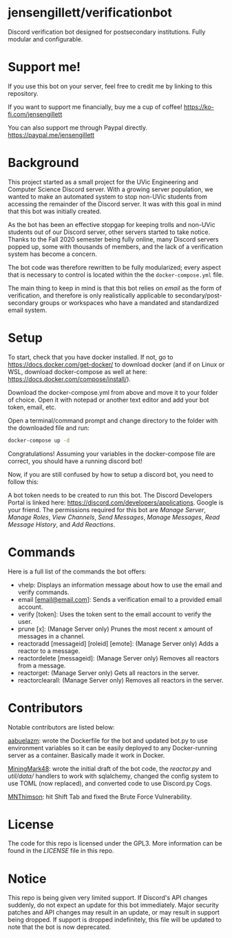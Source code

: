 # jensengillett/verificationbot
Discord verification bot designed for postsecondary institutions. Fully modular and configurable.

# Support me!
If you use this bot on your server, feel free to credit me by linking to this repository. 

If you want to support me financially, buy me a cup of coffee! https://ko-fi.com/jensengillett

You can also support me through Paypal directly. https://paypal.me/jensengillett

# Background
This project started as a small project for the UVic Engineering and Computer Science Discord server. With a growing server population, we wanted to make an automated system to stop non-UVic students from accessing the remainder of the Discord server. It was with this goal in mind that this bot was initially created.

As the bot has been an effective stopgap for keeping trolls and non-UVic students out of our Discord server, other servers started to take notice. Thanks to the Fall 2020 semester being fully online, many Discord servers popped up, some with thousands of members, and the lack of a verification system has become a concern.

The bot code was therefore rewritten to be fully modularized; every aspect that is necessary to control is located within the the `docker-compose.yml` file.

The main thing to keep in mind is that this bot relies on *email* as the form of verification, and therefore is only realistically applicable to secondary/post-secondary groups or workspaces who have a mandated and standardized email system.

# Setup
To start, check that you have docker installed. If not, go to https://docs.docker.com/get-docker/ to download docker (and if on Linux or WSL, download docker-compose as well at here: https://docs.docker.com/compose/install/).

Download the docker-compose.yml from above and move it to your folder of choice. Open it with notepad or another text editor and add your bot token, email, etc.

Open a terminal/command prompt and change directory to the folder with the downloaded file and run:
```bash
docker-compose up -d
```
Congratulations! Assuming your variables in the docker-compose file are correct, you should have a running discord bot!

Now, if you are still confused by how to setup a discord bot, you need to follow this:

A bot token needs to be created to run this bot. The Discord Developers Portal is linked here: https://discord.com/developers/applications. Google is your friend. The permissions required for this bot are *Manage Server*, *Manage Roles*, *View Channels*, *Send Messages*, *Manage Messages*, *Read Message History*, and *Add Reactions*. 

# Commands
Here is a full list of the commands the bot offers:
- vhelp: Displays an information message about how to use the email and verify commands.
- email [email@email.com]: Sends a verification email to a provided email account.
- verify [token]: Uses the token sent to the email account to verify the user.
- prune [x]: (Manage Server only) Prunes the most recent x amount of messages in a channel.
- reactoradd [messageid] [roleid] [emote]: (Manage Server only) Adds a reactor to a message.
- reactordelete [messageid]: (Manage Server only) Removes all reactors from a message.
- reactorget: (Manage Server only) Gets all reactors in the server.
- reactorclearall: (Manage Server only) Removes all reactors in the server.

# Contributors
Notable contributors are listed below:

[aabuelazm](https://github.com/aabuelazm): wrote the Dockerfile for the bot and updated bot.py to use environment variables so it can be easily deployed to any Docker-running server as a container. Basically made it work in Docker.

[MiningMark48](https://github.com/MiningMark48): wrote the initial draft of the bot code, the *reactor.py* and *util/data/* handlers to work with sqlalchemy, changed the config system to use TOML (now replaced), and converted code to use Discord.py Cogs.

[MNThimson](https://github.com/MNThomson): hit Shift Tab and fixed the Brute Force Vulnerability.

# License
The code for this repo is licensed under the GPL3. More information can be found in the *LICENSE* file in this repo.

# Notice
This repo is being given very limited support. If Discord's API changes suddenly, do not expect an update for this bot immediately. Major security patches and API changes may result in an update, or may result in support being dropped. If support is dropped indefinitely, this file will be updated to note that the bot is now deprecated.
